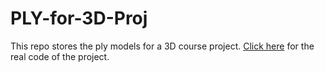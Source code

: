 # PLY-for-3D-Proj

This repo stores the ply models for a 3D course project. 
[Click here](https://github.com/JKX1994/ThreeFPS) for the real code of the project.

